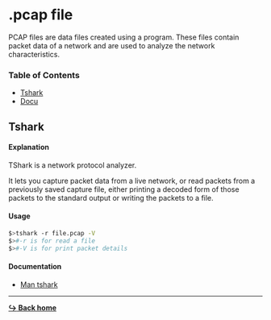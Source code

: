 # .pcap file

PCAP files are data files created using a program. These files contain packet data of a network and are used to analyze the network characteristics.

### Table of Contents

- [Tshark](#tshark)
- [Docu](#documentation)

## Tshark

#### Explanation

TShark is a network protocol analyzer.

It lets you capture packet data from a live network, or read packets from a previously saved capture file, either printing a decoded form of those packets to the standard output or writing the packets to a file.

#### Usage

```bash
$>tshark -r file.pcap -V
$>#-r is for read a file
$>#-V is for print packet details
```

#### Documentation

- [Man tshark](https://linux.die.net/man/1/tshark)

---

[**:arrow_right_hook: Back home**](/README.md)

